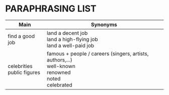 # PARAPHRASING LIST
| Main | Synonyms |
| ----------- | ----------- |
| find a good job | land a decent job <br/> land a high-flying job <br/> land a well-paid job |
| celebrities <br/> public figures | famous + people / careers (singers, artists, authors,...) <br/> well-known <br/> renowned <br/> noted <br/> celebrated |
